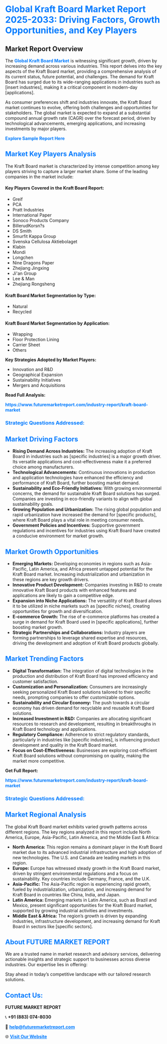 <h1 style="color: #007BFF;">Global Kraft Board Market Report 2025-2033: Driving Factors, Growth Opportunities, and Key Players</h1>

<section id="overview">
<h2>Market Report Overview</h2>
<p>The <a href="https://www.futuremarketreport.com/industry-report/kraft-board-market" style="color: #007BFF; text-decoration: none;"><strong>Global Kraft Board Market</strong></a> is witnessing significant growth, driven by increasing demand across various industries. This report delves into the key aspects of the Kraft Board market, providing a comprehensive analysis of its current status, future potential, and challenges. The demand for Kraft Board has surged due to its wide-ranging applications in industries such as [insert industries], making it a critical component in modern-day [applications].</p>
<p>As consumer preferences shift and industries innovate, the Kraft Board market continues to evolve, offering both challenges and opportunities for stakeholders. The global market is expected to expand at a substantial compound annual growth rate (CAGR) over the forecast period, driven by technological advancements, emerging applications, and increasing investments by major players.</p>
</section>

<section id="overview">
<p><a href="https://www.futuremarketreport.com/request-sample/reportId=102908" style="color: #007BFF; text-decoration: none;"><strong>Explore Sample Report Here</strong></a></p>
</section>

<section id="key-players">
<h2 style="color: #007BFF;">Market Key Players Analysis</h2>
<p>The Kraft Board market is characterized by intense competition among key players striving to capture a larger market share. Some of the leading companies in the market include:</p>
<h4>Key Players Covered in the Kraft Board Report:</h4>
<ul><li>Greif</li><li>PCA</li><li>Pratt Industries</li><li>International Paper</li><li>Sonoco Products Company</li><li>BillerudKorsn?s</li><li>DS Smith</li><li>Smurfit Kappa Group</li><li>Svenska Cellulosa Aktiebolaget</li><li>Klabin</li><li>Mondi</li><li>Longchen</li><li>Nine Dragons Paper</li><li>Zhejiang Jingxing</li><li>Ji&#039;an Group</li><li>Lee &amp; Man</li><li>Zhejiang Rongsheng</li></ul>
<h4>Kraft Board Market Segmentation by Type:</h4>
<ul><li>Natural</li><li>Recycled</li></ul>

<h4>Kraft Board Market Segmentation by Application:</h4>
<ul><li>Wrapping</li><li>Floor Protection Lining</li><li>Carrier Sheet</li><li>Others</li></ul>
<p><strong>Key Strategies Adopted by Market Players:</strong></p>
<ul>
<li>Innovation and R&D</li>
<li>Geographical Expansion</li>
<li>Sustainability Initiatives</li>
<li>Mergers and Acquisitions</li>
</ul>
</section>

<section>
<p><strong>Read Full Analysis: </strong></p><a href="https://www.futuremarketreport.com/industry-report/kraft-board-market" style="color: #007BFF; text-decoration: none;"><strong>https://www.futuremarketreport.com/industry-report/kraft-board-market</strong></a>
<h3 style="color: #007BFF;">Strategic Questions Addressed:</h3>
</section>

<section id="driving-factors">
<h2 style="color: #007BFF;">Market Driving Factors</h2>
<ul>
<li><strong>Rising Demand Across Industries:</strong> The increasing adoption of Kraft Board in industries such as [specific industries] is a major growth driver. Its versatile applications and cost-effectiveness make it a preferred choice among manufacturers.</li>
<li><strong>Technological Advancements:</strong> Continuous innovations in production and application technologies have enhanced the efficiency and performance of Kraft Board, further boosting market demand.</li>
<li><strong>Sustainability and Eco-Friendly Initiatives:</strong> With growing environmental concerns, the demand for sustainable Kraft Board solutions has surged. Companies are investing in eco-friendly variants to align with global sustainability goals.</li>
<li><strong>Growing Population and Urbanization:</strong> The rising global population and rapid urbanization have increased the demand for [specific products], where Kraft Board plays a vital role in meeting consumer needs.</li>
<li><strong>Government Policies and Incentives:</strong> Supportive government regulations and incentives for industries using Kraft Board have created a conducive environment for market growth.</li>
</ul>
</section>

<section id="growth-opportunities">
<h2 style="color: #007BFF;">Market Growth Opportunities</h2>
<ul>
<li><strong>Emerging Markets:</strong> Developing economies in regions such as Asia-Pacific, Latin America, and Africa present untapped potential for the Kraft Board market. Increasing industrialization and urbanization in these regions are key growth drivers.</li>
<li><strong>Innovative Product Development:</strong> Companies investing in R&D to create innovative Kraft Board products with enhanced features and applications are likely to gain a competitive edge.</li>
<li><strong>Expansion into Niche Applications:</strong> The versatility of Kraft Board allows it to be utilized in niche markets such as [specific niches], creating opportunities for growth and diversification.</li>
<li><strong>E-commerce Growth:</strong> The rise of e-commerce platforms has created a surge in demand for Kraft Board used in [specific applications], further boosting market growth.</li>
<li><strong>Strategic Partnerships and Collaborations:</strong> Industry players are forming partnerships to leverage shared expertise and resources, driving the development and adoption of Kraft Board products globally.</li>
</ul>
</section>

<section id="trending-factors">
<h2 style="color: #007BFF;">Market Trending Factors</h2>
<ul>
<li><strong>Digital Transformation:</strong> The integration of digital technologies in the production and distribution of Kraft Board has improved efficiency and customer satisfaction.</li>
<li><strong>Customization and Personalization:</strong> Consumers are increasingly seeking personalized Kraft Board solutions tailored to their specific needs, prompting companies to offer customizable options.</li>
<li><strong>Sustainability and Circular Economy:</strong> The push towards a circular economy has driven demand for recyclable and reusable Kraft Board solutions.</li>
<li><strong>Increased Investment in R&D:</strong> Companies are allocating significant resources to research and development, resulting in breakthroughs in Kraft Board technology and applications.</li>
<li><strong>Regulatory Compliance:</strong> Adherence to strict regulatory standards, particularly in industries like [specific industries], is influencing product development and quality in the Kraft Board market.</li>
<li><strong>Focus on Cost-Effectiveness:</strong> Businesses are exploring cost-efficient Kraft Board solutions without compromising on quality, making the market more competitive.</li>
</ul>
</section>

<section>
<p><strong>Get Full Report: </strong></p><a href="https://www.futuremarketreport.com/industry-report/kraft-board-market" style="color: #007BFF; text-decoration: none;"><strong>https://www.futuremarketreport.com/industry-report/kraft-board-market</strong></a>
<h3 style="color: #007BFF;">Strategic Questions Addressed:</h3>
</section>


<section id="regional-analysis">
<h2 style="color: #007BFF;">Market Regional Analysis</h2>
<p>The global Kraft Board market exhibits varied growth patterns across different regions. The key regions analyzed in this report include North America, Europe, Asia-Pacific, Latin America, and the Middle East & Africa:</p>
<ul>
<li><strong>North America:</strong> This region remains a dominant player in the Kraft Board market due to its advanced industrial infrastructure and high adoption of new technologies. The U.S. and Canada are leading markets in this region.</li>
<li><strong>Europe:</strong> Europe has witnessed steady growth in the Kraft Board market, driven by stringent environmental regulations and a focus on sustainability. Key countries include Germany, France, and the U.K.</li>
<li><strong>Asia-Pacific:</strong> The Asia-Pacific region is experiencing rapid growth, fueled by industrialization, urbanization, and increasing demand for Kraft Board in countries like China, India, and Japan.</li>
<li><strong>Latin America:</strong> Emerging markets in Latin America, such as Brazil and Mexico, present significant opportunities for the Kraft Board market, supported by growing industrial activities and investments.</li>
<li><strong>Middle East & Africa:</strong> The region’s growth is driven by expanding industries, infrastructure development, and increasing demand for Kraft Board in sectors like [specific sectors].</li>
</ul>
</section>

<footer>
<h2 style="color: #007BFF;">About FUTURE MARKET REPORT</h2>
<p>We are a trusted name in market research and advisory services, delivering actionable insights and strategic support to businesses across diverse industries. Our expertise lies in offering:</p>

<p>Stay ahead in today’s competitive landscape with our tailored research solutions.</p>

<h2 style="color: #007BFF;">Contact Us:</h2>
<p><strong>FUTURE MARKET REPORT</strong></p>
<p>📞 <strong>+91 (883) 074-8030</strong></p>
<p>📧 <strong><a href="mailto:help@futuremarketreport.com" style="color: #007BFF;">help@futuremarketreport.com</a></strong></p>
<p>🌐 <strong><a href="https://www.futuremarketreport.com/" style="color: #007BFF;">Visit Our Website</a></strong></p>
</footer>